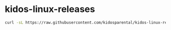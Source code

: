 # kidos-linux-releases

```bash
curl -sL https://raw.githubusercontent.com/kidosparental/kidos-linux-releases/main/install.sh | bash
```